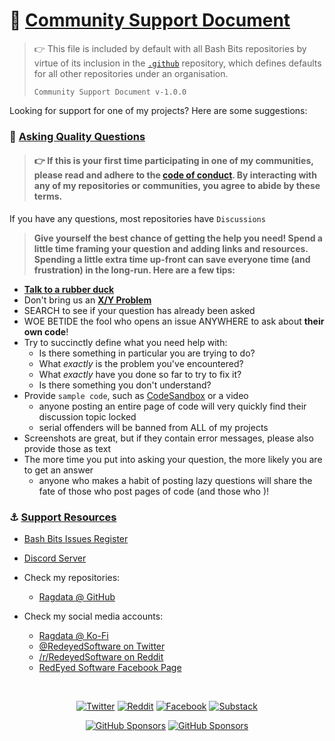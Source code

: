 # 💪 [Community Support Document](#toc)

> 👉 This file is included by default with all Bash Bits repositories by virtue of its inclusion in the [`.github`](https://github.com/ragdata/.github) repository, which defines defaults for all other repositories under an organisation.
>
> `Community Support Document v-1.0.0`

<a name="toc"></a>

Looking for support for one of my projects?  Here are some suggestions:

### 🙋 [Asking Quality Questions](#toc)

> #### 👉 If this is your first time participating in one of my communities, please read and adhere to the [code of conduct][coc].  By interacting with any of my repositories or communities, you agree to abide by these terms.

If you have any questions, most repositories have `Discussions`

> **Give yourself the best chance of getting the help you need!  Spend a little time framing your question and adding links and resources.  Spending a little extra time up-front can save everyone time (and frustration) in the long-run.  Here are a few tips:**

- [**Talk to a rubber duck**](https://rubberduckdebugging.com/)
- Don't bring us an [**X/Y Problem**](https://meta.stackexchange.com/questions/66377/what-is-the-xy-problem/66378#66378)
- SEARCH to see if your question has already been asked
- WOE BETIDE the fool who opens an issue ANYWHERE to ask about **their own code**!
- Try to succinctly define what you need help with:
	- Is there something in particular you are trying to do?
	- What _exactly_ is the problem you've encountered?
	- What _exactly_ have you done so far to try to fix it?
	- Is there something you don't understand?
- Provide `sample code`, such as [CodeSandbox](https://codesandbox.io/) or a video
	- anyone posting an entire page of code will very quickly find their discussion topic locked
	- serial offenders will be banned from ALL of my projects
- Screenshots are great, but if they contain error messages, please also provide those as text
- The more time you put into asking your question, the more likely you are to get an answer
	- anyone who makes a habit of posting lazy questions will share the fate of those who post pages of code (and those who )!

### ⚓ [Support Resources](#toc)

- [Bash Bits Issues Register][issues]

- [Discord Server][discord]


- Check my repositories:
	- [Ragdata @ GitHub][github]
- Check my social media accounts:
	- [Ragdata @ Ko-Fi][ko-fi]
	- [@RedeyedSoftware on Twitter][twitter]
	- [/r/RedeyedSoftware on Reddit][reddit]
	- [RedEyed Software Facebook Page][facebook]

<br>

<div align="center">

<a href="https://twitter.com/RedEyedSoftware" target="_blank"><img src="https://img.shields.io/badge/Twitter-55ACEE?style=for-the-badge&logo=twitter&logoColor=white" alt="Twitter"></a>
<a href="https://reddit.com/r/RedeyedSoftware" target="_blank"><img src="https://img.shields.io/badge/Reddit-FF4500?style=for-the-badge&logo=reddit&logoColor=white" alt="Reddit"></a>
<a href="https://facebook.com/redeyedsoftware" target="_blank"><img src="https://img.shields.io/badge/Facebook-3B5998?style=for-the-badge&logo=facebook&logoColor=white" alt="Facebook"></a>
<a href="https://discord.gg/54PkrM7TKq" target="_blank"><img src="https://img.shields.io/badge/Discord-7289da?style=for-the-badge&logo=discord&logoColor=white" alt="Substack"></a>

<a href="https://github.com/sponsors/Ragdata" target="_blank"><img src="https://img.shields.io/badge/Sponsor_Ragdata-30363D?style=for-the-badge&logo=github-sponsors&logoColor=EA4AAA" alt="GitHub Sponsors"></a>
<a href="https://ko-fi.com/ragdata" target="_blank"><img src="https://img.shields.io/badge/Support_Ragdata-F16061?style=for-the-badge&logo=ko-fi&logoColor=white" alt="GitHub Sponsors"></a>


</div>


[substack]: https://redeyed.substack.com
[ko-fi]: https://ko-fi.com/ragdata
[twitter]: https://twitter.com/RedeyedSoftware
[reddit]: https://reddit.com/redeyedrpg
[facebook]: https://facebook.com/redeyedrpg
[github]: https://github.com/ragdata
[github-ragdata]: https://github.com/ragdata
[github-redeyed]: https://github.com/redeyed-rpg
[github-aevernet]: https://github.com/aevernet
[discord]: https://discord.gg/54PkrM7TKq
[coc]: https://github.com/Ragdata/.github/blob/master/.github/CODE_OF_CONDUCT.md
[issues]: https://github.com/bash-bits/bash-bits/issues
